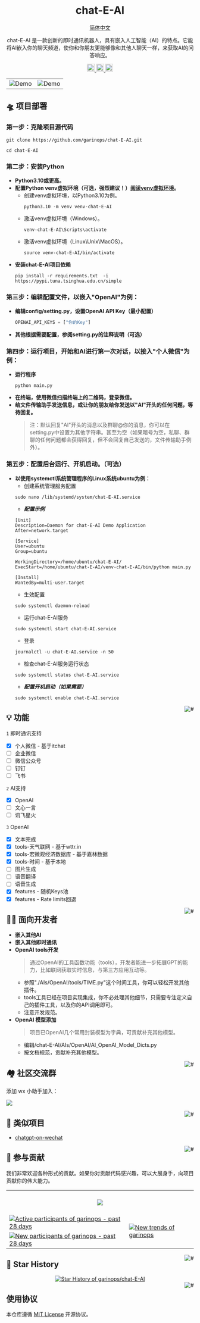 <div align="center">

# chat-E-AI

<p align="center">
  <a href="./README.md">简体中文</a>
</p>

chat-E-AI 是一款创新的即时通讯机器人，具有嵌入人工智能（AI）的特点。它能将AI嵌入你的聊天频道，使你和你朋友更能够像和其他人聊天一样，来获取AI的问答响应。

</div>

<p align="center">
  <a href="#-面向开发者">
    <img height="21" src="https://img.shields.io/badge/面向开发者-%23d4eaf7?style=flat-square&logo=xcode&logoColor=7d09f1" alt="development">
  </a>
  <a href="#-类似项目">
    <img height="21" src="https://img.shields.io/badge/类似项目-7d09f1?style=flat-square" alt="project">
  </a>
  <a href="https://github.com/garinops/chat-E-AI/blob/main/LICENSE">
    <img height="21" src="https://img.shields.io/badge/license-MIT-ffffff?style=flat-square&labelColor=d4eaf7&color=7d09f1" alt="license">
  </a>
</p>

<div align="center">

|                                    |                                    |
| ---------------------------------- | ---------------------------------- |
| ![Demo](./.github/imgs/intro1.png) | ![Demo](./.github/imgs/intro2.png) |


</div>

## 🛸 项目部署
### 第一步：克隆项目源代码
  ```shell
  git clone https://github.com/garinops/chat-E-AI.git
  ```
  ```shell
  cd chat-E-AI
  ```
### 第二步：安装Python
- **Python3.10或更高。**
- **配置Python venv虚拟环境（可选，强烈建议！）[阅读venv虚拟环境](https://docs.python.org/zh-cn/3/library/venv.html)。**
  - 创建venv虚拟环境，以Python3.10为例。
    ```
    python3.10 -m venv venv-chat-E-AI
    ```
  - 激活venv虚拟环境（Windows）。
    ```
    venv-chat-E-AI\Scripts\activate
    ```
  - 激活venv虚拟环境（Linux\Unix\MacOS）。
    ```
    source venv-chat-E-AI/bin/activate
    ```
- **安装chat-E-AI项目依赖**
  ```shell
  pip install -r requirements.txt  -i https://pypi.tuna.tsinghua.edu.cn/simple
  ```
### 第三步：编辑配置文件，以嵌入"OpenAI"为例：
- **编辑config/setting.py，设置OpenAI API Key（最小配置）**
  ```python
  OPENAI_API_KEYS = ["你的Key"]
  ```
- **其他根据需要配置，参阅setting.py的注释说明（可选）**

### 第四步：运行项目，开始和AI进行第一次对话，以接入"个人微信"为例：
- **运行程序**
  ```
  python main.py
  ```
- **在终端，使用微信扫描终端上的二维码，登录微信。**
- **给文件传输助手发送信息，或让你的朋友给你发送以"AI"开头的任何问题，等待回复。**
  > 注：默认回复"AI"开头的消息以及群聊@你的消息，你可以在setting.py中设置为其他字符串。甚至为空（如果暗号为空，私聊、群聊的任何问题都会获得回复，但不会回复自己发送的，文件传输助手例外）。
### 第五步：配置后台运行、开机启动。（可选）
- **以使用systemctl系统管理程序的Linux系统ubuntu为例：**
  - 创建系统管理服务配置
  ```shell
  sudo nano /lib/systemd/system/chat-E-AI.service
  ```
  - ***配置示例***
  ```config
  [Unit]
  Description=Daemon for chat-E-AI Demo Application
  After=network.target

  [Service]
  User=ubuntu
  Group=ubuntu
  
  WorkingDirectory=/home/ubuntu/chat-E-AI/
  ExecStart=/home/ubuntu/chat-E-AI/venv-chat-E-AI/bin/python main.py

  [Install]
  WantedBy=multi-user.target
  ```
  - 生效配置
  ```shell
  sudo systemctl daemon-reload
  ```
  - 运行chat-E-AI服务
  ```shell
  sudo systemctl start chat-E-AI.service
  ```
  - 登录
  ```shell
  journalctl -u chat-E-AI.service -n 50
  ```
  - 检查chat-E-AI服务运行状态
  ```shell
  sudo systemctl status chat-E-AI.service
  ```
  - ***配置开机启动（如果需要）***
  ```shell
  sudo systemctl enable chat-E-AI.service
  ```
  


<a href="#readme">
    <img src="https://img.shields.io/badge/-返回顶部-7d09f1.svg" alt="#" align="right">
</a>

## 💡 功能

`1` 即时通讯支持
   - [x] 个人微信 - 基于itchat
   - [ ] 企业微信
   - [ ] 微信公众号
   - [ ] 钉钉
   - [ ] 飞书

`2` AI支持
   - [x] OpenAI
   - [ ] 文心一言
   - [ ] 讯飞星火
  
`3` OpenAI
   - [x] 文本完成
   - [x] tools-天气联网 - 基于wttr.in
   - [x] tools-宏微观经济数据库 - 基于嘉林数据 
   - [x] tools-时间 - 基于本地
   - [ ] 图片生成
   - [ ] 语音翻译
   - [ ] 语音生成
   - [x] features - 随机Keys池
   - [x] features - Rate limits回退

<a href="#readme">
    <img src="https://img.shields.io/badge/-返回顶部-7d09f1.svg" alt="#" align="right">
</a>

## 👨‍💻 面向开发者

- **嵌入其他AI**
- **嵌入其他即时通讯**
- **OpenAI tools开发**
  > 通过OpenAI的工具函数功能（tools），开发者能进一步拓展GPT的能力，比如联网获取实时信息，与第三方应用互动等。
  - 参照"./AIs/OpenAI/tools/TIME.py"这个时间工具，你可以轻松开发其他插件。
  - tools工具已经在项目实现集成，你不必处理其他细节，只需要专注定义自己的插件工具，以及你的API调用即可。
  - 注意开发规范。
- **OpenAI 模型添加**
  > 项目已OpenAI几个常用封装模型为字典，可贡献补充其他模型。
  - 编辑/chat-E-AI/AIs/OpenAI/AI_OpenAI_Model_Dicts.py
  - 按文档规范，贡献补充其他模型。
  

<a href="#readme">
    <img src="https://img.shields.io/badge/-返回顶部-7d09f1.svg" alt="#" align="right">
</a>

## 🏘️ 社区交流群

添加 wx 小助手加入：

![](https://garinasset.com/images/WX.png)

<a href="#readme">
    <img src="https://img.shields.io/badge/-返回顶部-7d09f1.svg" alt="#" align="right">
</a>

## 💪 类似项目

- [chatgpt-on-wechat](https://github.com/zhayujie/chatgpt-on-wechat)


<a href="#readme">
    <img src="https://img.shields.io/badge/-返回顶部-7d09f1.svg" alt="#" align="right">
</a>

[//]: # (## 👀 其他)

[//]: # (## 🌿 第三方生态)

## 🤝 参与贡献

我们非常欢迎各种形式的贡献。如果你对贡献代码感兴趣，可以大展身手，向项目贡献你的伟大能力。

<a href="https://github.com/garinops/chat-E-AI/graphs/contributors" target="_blank">
  <table>
    <tr>
      <th colspan="2">
        <br><img src="https://contrib.rocks/image?repo=garinops/chat-E-AI"><br><br>
      </th>
    </tr>
    <tr>
      <td>
        <picture>
          <source media="(prefers-color-scheme: dark)" srcset="https://next.ossinsight.io/widgets/official/compose-org-active-contributors/thumbnail.png?activity=active&period=past_28_days&owner_id=86670875&repo_ids=732435359&image_size=2x3&color_scheme=dark">
          <img alt="Active participants of garinops - past 28 days" src="https://next.ossinsight.io/widgets/official/compose-org-active-contributors/thumbnail.png?activity=active&period=past_28_days&owner_id=86670875&repo_ids=732435359&image_size=2x3&color_scheme=light">
        </picture>
      </td>
      <td rowspan="2">
        <picture>
          <source media="(prefers-color-scheme: dark)" srcset="https://next.ossinsight.io/widgets/official/compose-org-participants-growth/thumbnail.png?activity=new&period=past_28_days&owner_id=86670875&repo_ids=732435359&image_size=4x7&color_scheme=dark">
          <img alt="New trends of garinops" src="https://next.ossinsight.io/widgets/official/compose-org-participants-growth/thumbnail.png?activity=new&period=past_28_days&owner_id=86670875&repo_ids=732435359&image_size=4x7&color_scheme=light">
        </picture>
      </td>
    </tr>
    <tr>
      <td>
        <picture>
          <source media="(prefers-color-scheme: dark)" srcset="https://next.ossinsight.io/widgets/official/compose-org-active-contributors/thumbnail.png?activity=new&period=past_28_days&owner_id=86670875&repo_ids=605673387&image_size=2x3&color_scheme=dark">
          <img alt="New participants of garinops - past 28 days" src="https://next.ossinsight.io/widgets/official/compose-org-active-contributors/thumbnail.png?activity=new&period=past_28_days&owner_id=86670875&repo_ids=605673387&image_size=2x3&color_scheme=light">
        </picture>
      </td>
    </tr>
  </table>
</a>

<a href="#readme">
    <img src="https://img.shields.io/badge/-返回顶部-7d09f1.svg" alt="#" align="right">
</a>

## 🌟 Star History

<a href="https://github.com/garinops/chat-E-AI/stargazers" target="_blank" style="display: block" align="center">
  <picture>
    <source media="(prefers-color-scheme: dark)" srcset="https://next.ossinsight.io/widgets/official/analyze-repo-stars-history/thumbnail.png?repo_id=732435359&image_size=auto&color_scheme=dark">
    <img alt="Star History of garinops/chat-E-AI" src="https://next.ossinsight.io/widgets/official/analyze-repo-stars-history/thumbnail.png?repo_id=732435359&image_size=auto&color_scheme=light">
  </picture>
</a>

<a href="#readme">
    <img src="https://img.shields.io/badge/-返回顶部-7d09f1.svg" alt="#" align="right">
</a>

## 使用协议

本仓库遵循 [MIT License](./LICENSE)  开源协议。